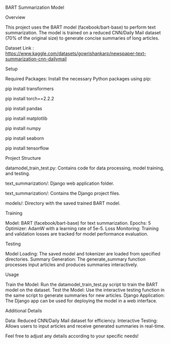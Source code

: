 BART Summarization Model

Overview

This project uses the BART model (facebook/bart-base) to perform text summarization. The model is trained on a reduced CNN/Daily Mail dataset (70% of the original size) to generate concise summaries of long articles.

Dataset Link : https://www.kaggle.com/datasets/gowrishankarp/newspaper-text-summarization-cnn-dailymail

Setup

Required Packages: 
Install the necessary Python packages using pip:

pip install transformers

pip install torch==2.2.2

pip install pandas

pip install matplotlib

pip install numpy

pip install seaborn

pip install tensorflow


Project Structure

datamodel_train_test.py: Contains code for data processing, model training, and testing.

text_summarization/: Django web application folder.

text_summarization/: Contains the Django project files.

models/: Directory with the saved trained BART model.


Training

Model: BART (facebook/bart-base) for text summarization.
Epochs: 5
Optimizer: AdamW with a learning rate of 5e-5.
Loss Monitoring: Training and validation losses are tracked for model performance evaluation.

Testing

Model Loading: The saved model and tokenizer are loaded from specified directories.
Summary Generation: The generate_summary function processes input articles and produces summaries interactively.

Usage

Train the Model: Run the datamodel_train_test.py script to train the BART model on the dataset.
Test the Model: Use the interactive testing function in the same script to generate summaries for new articles.
Django Application: The Django app can be used for deploying the model in a web interface.

Additional Details

Data: Reduced CNN/Daily Mail dataset for efficiency.
Interactive Testing: Allows users to input articles and receive generated summaries in real-time.

Feel free to adjust any details according to your specific needs!


